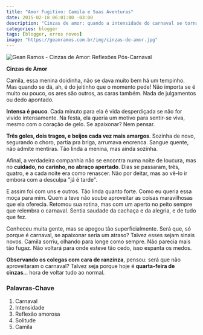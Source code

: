 ```yaml
---
title: "Amor Fugitivo: Camila e Suas Aventuras"
date: 2015-02-18 06:01:00 -03:00
description: "Cinzas de amor: quando a intensidade do carnaval se torna saudade."
categories: blogger
tags: [blogger, erros novos]
image: "https://geanramos.com.br/img/cinzas-de-amor.jpg"
---
```


![Gean Ramos - Cinzas de Amor: Reflexões Pós-Carnaval](https://geanramos.com.br/img/cinzas-de-amor.jpg)

**Cinzas de Amor**

Camila, essa menina doidinha, não se dava muito bem há um tempinho. Mas quando se dá, ah, é do jeitinho que o momento pede! Não importa se é muito ou pouco, os ares são outros, as caras também. Nada de julgamentos ou dedo apontado.

**Intensa é pouco**. Cada minuto para ela é vida desperdiçada se não for vivido intensamente. Na festa, ela queria um motivo para sentir-se viva, mesmo com o coração de gelo. Se apaixonar? Nem pensar. 

**Três goles, dois tragos, e beijos cada vez mais amargos**. Sozinha de novo, segurando o choro, partia pra briga, arrumava encrenca. Sangue quente, não admite mentiras. Tão linda a menina, mas ainda sozinha. 

Afinal, a verdadeira companhia não se encontra numa noite de loucura, mas no **cuidado, no carinho, no abraço apertado**. Dias se passaram, três, quatro, e a cada noite era como renascer. Não por deitar, mas ao vê-lo ir embora com a desculpa "já é tarde".
 
E assim foi com uns e outros. Tão linda quanto forte. Como eu queria essa moça para mim. Quem a teve não soube aproveitar as coisas maravilhosas que ela oferecia. Retomou sua rotina, mas com um aperto no peito sempre que relembra o carnaval. Sentia saudade da cachaça e da alegria, e de tudo que fez.

Conheceu muita gente, mas se apegou tão superficialmente. Será que, só porque é carnaval, se apaixonar seria um atraso? Talvez esses sejam sinais novos. Camila sorriu, olhando para longe como sempre. Não parecia mais tão fugaz. Não voltará para onde esteve tão cedo, isso espanta os medos.

**Observando os colegas com cara de ranzinza**, pensou: será que não aproveitaram o carnaval? Talvez seja porque hoje é **quarta-feira de cinzas**... hora de voltar tudo ao normal.

### Palavras-Chave
1. Carnaval
2. Intensidade
3. Reflexão amorosa
4. Solitude
5. Camila